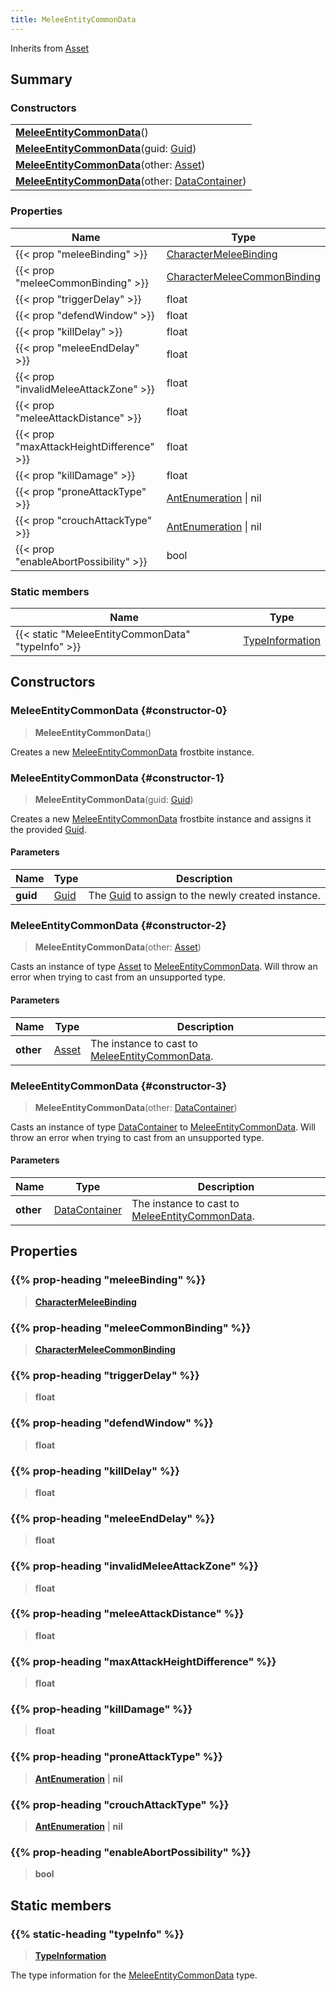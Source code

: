 ```yaml
---
title: MeleeEntityCommonData
---
```


Inherits from [Asset](/vext/ref/fb/asset)

## Summary

### Constructors

|  |
| --- |
| **[MeleeEntityCommonData](#constructor-0)**() |
| **[MeleeEntityCommonData](#constructor-1)**(guid: [Guid](/vext/ref/shared/type/guid)) |
| **[MeleeEntityCommonData](#constructor-2)**(other: [Asset](/vext/ref/fb/asset)) |
| **[MeleeEntityCommonData](#constructor-3)**(other: [DataContainer](/vext/ref/shared/type/datacontainer)) |

### Properties

| Name | Type |
| ---- | ---- |
| {{< prop "meleeBinding" >}} | [CharacterMeleeBinding](/vext/ref/fb/charactermeleebinding) |
| {{< prop "meleeCommonBinding" >}} | [CharacterMeleeCommonBinding](/vext/ref/fb/charactermeleecommonbinding) |
| {{< prop "triggerDelay" >}} | float |
| {{< prop "defendWindow" >}} | float |
| {{< prop "killDelay" >}} | float |
| {{< prop "meleeEndDelay" >}} | float |
| {{< prop "invalidMeleeAttackZone" >}} | float |
| {{< prop "meleeAttackDistance" >}} | float |
| {{< prop "maxAttackHeightDifference" >}} | float |
| {{< prop "killDamage" >}} | float |
| {{< prop "proneAttackType" >}} | [AntEnumeration](/vext/ref/fb/antenumeration) \| nil |
| {{< prop "crouchAttackType" >}} | [AntEnumeration](/vext/ref/fb/antenumeration) \| nil |
| {{< prop "enableAbortPossibility" >}} | bool |

### Static members

| Name | Type |
| ---- | ---- |
| {{< static "MeleeEntityCommonData" "typeInfo" >}} | [TypeInformation](/vext/ref/shared/type/typeinformation) |

## Constructors

### MeleeEntityCommonData {#constructor-0}

> **MeleeEntityCommonData**()

Creates a new [MeleeEntityCommonData](/vext/ref/fb/meleeentitycommondata) frostbite instance.

### MeleeEntityCommonData {#constructor-1}

> **MeleeEntityCommonData**(guid: [Guid](/vext/ref/shared/type/guid))

Creates a new [MeleeEntityCommonData](/vext/ref/fb/meleeentitycommondata) frostbite instance and assigns it the provided [Guid](/vext/ref/shared/type/guid).

#### Parameters

| Name | Type | Description |
| ---- | ---- | ----------- |
| **guid** | [Guid](/vext/ref/shared/type/guid) | The [Guid](/vext/ref/shared/type/guid) to assign to the newly created instance. |

### MeleeEntityCommonData {#constructor-2}

> **MeleeEntityCommonData**(other: [Asset](/vext/ref/fb/asset))

Casts an instance of type [Asset](/vext/ref/fb/asset) to [MeleeEntityCommonData](/vext/ref/fb/meleeentitycommondata). Will throw an error when trying to cast from an unsupported type.

#### Parameters

| Name | Type | Description |
| ---- | ---- | ----------- |
| **other** | [Asset](/vext/ref/fb/asset) | The instance to cast to [MeleeEntityCommonData](/vext/ref/fb/meleeentitycommondata). |

### MeleeEntityCommonData {#constructor-3}

> **MeleeEntityCommonData**(other: [DataContainer](/vext/ref/shared/type/datacontainer))

Casts an instance of type [DataContainer](/vext/ref/shared/type/datacontainer) to [MeleeEntityCommonData](/vext/ref/fb/meleeentitycommondata). Will throw an error when trying to cast from an unsupported type.

#### Parameters

| Name | Type | Description |
| ---- | ---- | ----------- |
| **other** | [DataContainer](/vext/ref/shared/type/datacontainer) | The instance to cast to [MeleeEntityCommonData](/vext/ref/fb/meleeentitycommondata). |

## Properties

### {{% prop-heading "meleeBinding" %}}

> **[CharacterMeleeBinding](/vext/ref/fb/charactermeleebinding)**

### {{% prop-heading "meleeCommonBinding" %}}

> **[CharacterMeleeCommonBinding](/vext/ref/fb/charactermeleecommonbinding)**

### {{% prop-heading "triggerDelay" %}}

> **float**

### {{% prop-heading "defendWindow" %}}

> **float**

### {{% prop-heading "killDelay" %}}

> **float**

### {{% prop-heading "meleeEndDelay" %}}

> **float**

### {{% prop-heading "invalidMeleeAttackZone" %}}

> **float**

### {{% prop-heading "meleeAttackDistance" %}}

> **float**

### {{% prop-heading "maxAttackHeightDifference" %}}

> **float**

### {{% prop-heading "killDamage" %}}

> **float**

### {{% prop-heading "proneAttackType" %}}

> **[AntEnumeration](/vext/ref/fb/antenumeration)** \| **nil**

### {{% prop-heading "crouchAttackType" %}}

> **[AntEnumeration](/vext/ref/fb/antenumeration)** \| **nil**

### {{% prop-heading "enableAbortPossibility" %}}

> **bool**

## Static members

### {{% static-heading "typeInfo" %}}

> **[TypeInformation](/vext/ref/shared/type/typeinformation)**

The type information for the [MeleeEntityCommonData](/vext/ref/fb/meleeentitycommondata) type.

